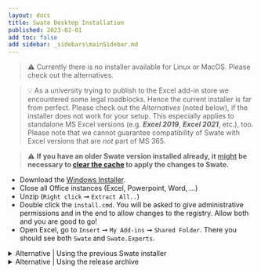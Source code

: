 ```yaml
---
layout: docs
title: Swate Desktop Installation
published: 2023-02-01
add toc: false
add sidebar: _sidebars\mainSidebar.md
---
```


> :warning: Currently there is no installer available for Linux or MacOS. Please check out the alternatives.

> :bulb: As a university trying to publish to the Excel add-in store we encountered some legal roadblocks. Hence the current installer is far from perfect. Please check out the _Alternatives_ (noted below), if the installer does not work for your setup. This especially applies to standalone MS Excel versions (e.g. ***Excel 2019***, ***Excel 2021***, etc.), too.  
Please note that we cannot guarantee compatibility of Swate with Excel versions that are *not* part of MS 365.

> ⚠️ **If you have an older Swate version installed already, it <u>might</u> be necessary to [clear the cache](https://docs.microsoft.com/de-de/office/dev/add-ins/testing/clear-cache#manually-clear-the-cache-in-excel-word-and-powerpoint) to apply the changes to Swate.**

- Download the [Windows Installer](https://github.com/nfdi4plants/Swate/blob/developer/.assets/swate-win.zip?raw=true).
- Close all Office instances (Excel, Powerpoint, Word, ...)
- Unzip (`Right click` ➞ `Extract All..`)
- Double click the `install.cmd`. You will be asked to give administrative permissions and in the end to allow changes to the registry. Allow both and you are good to go!
- Open Excel, go to `Insert` ➞ `My Add-ins` ➞ `Shared Folder`. There you should see both `Swate` and `Swate.Experts`.

<details><summary>Alternative | Using the previous Swate installer</summary>
<p>

[Swate installer](https://github.com/omaus/Swate_Install#swate-installer)

</p>
</details>

<details><summary>Alternative | Using the release archive</summary>
<p>
    
⚠️ This method might not be accessible anymore.

Using the release archive

- Install [node.js LTS](https://nodejs.org/en/) (needed for office addin related tooling)
- Download the [latest test release archive](https://github.com/nfdi4plants/Swate/releases) and extract it
- Execute the test.cmd (windows, as administrator) or test.sh (macOS, you will need to make it executable via chmod 
a+x) script.
  
</p>
</details>
